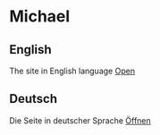 # Michael

## English
The site in English language
[Open](./english.md)

## Deutsch
Die Seite in deutscher Sprache
[Öffnen](./deutsch.md)

